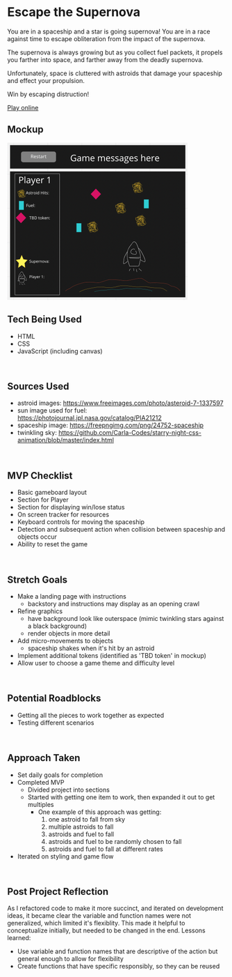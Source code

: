 # Escape the Supernova

You are in a spaceship and a star is going supernova! You are in a race against time to escape obliteration from the impact of the supernova. 

The supernova is always growing but as you collect fuel packets, it propels you farther into space, and farther away from the deadly supernova. 

Unfortunately, space is cluttered with astroids that damage your spaceship and effect your propulsion. 

Win by escaping distruction!

[Play online](https://nancyd333.github.io/Project1/)
</br>


## Mockup

![mockup for game](mockup2.png)
</br>


## Tech Being Used

- HTML
- CSS
- JavaScript (including canvas)
</br>


## Sources Used

- astroid images: https://www.freeimages.com/photo/asteroid-7-1337597
- sun image used for fuel: https://photojournal.jpl.nasa.gov/catalog/PIA21212
- spaceship image: https://freepngimg.com/png/24752-spaceship
- twinkling sky: https://github.com/Carla-Codes/starry-night-css-animation/blob/master/index.html 
</br>


## MVP Checklist

- Basic gameboard layout<br>
- Section for Player<br>
- Section for displaying win/lose status<br>
- On screen tracker for resources<br>
- Keyboard controls for moving the spaceship<br>
- Detection and subsequent action when collision between spaceship and objects occur<br>
- Ability to reset the game
</br>


## Stretch Goals

- Make a landing page with instructions 
    - backstory and instructions may display as an opening crawl
- Refine graphics
    - have background look like outerspace (mimic twinkling stars against a black background)
    - render objects in more detail 
- Add micro-movements to objects
    - spaceship shakes when it's hit by an astroid
- Implement additional tokens (identified as 'TBD token' in mockup)
- Allow user to choose a game theme and difficulty level
</br>


## Potential Roadblocks

- Getting all the pieces to work together as expected
- Testing different scenarios
</br>


## Approach Taken

- Set daily goals for completion
- Completed MVP
    -  Divided project into sections
    -  Started with getting one item to work, then expanded it out to get multiples
        - One example of this approach was getting:
            1. one astroid to fall from sky
            2. multiple astroids to fall
            3. astroids and fuel to fall
            4. astroids and fuel to be randomly chosen to fall
            5. astroids and fuel to fall at different rates
- Iterated on styling and game flow
</br>


## Post Project Reflection

As I refactored code to make it more succinct, and iterated on development ideas, it became clear the variable and function names were not generalized, which limited it's flexiblity. This made it helpful to conceptualize initially, but needed to be changed in the end. Lessons learned:
- Use variable and function names that are descriptive of the action but general enough to allow for flexibility
- Create functions that have specific responsibly, so they can be reused
</br>
</br>
